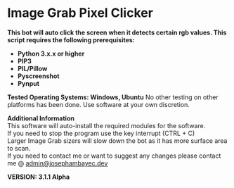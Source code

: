 # Image Grab Pixel Clicker

**This bot will auto click the screen when it detects certain rgb values. This script requires the following prerequisites:**
- **Python 3.x.x or higher**
- **PIP3**
- **PIL/Pillow**
- **Pyscreenshot**
- **Pynput**

**Tested Operating Systems: Windows, Ubuntu**
No other testing on other platforms has been done. Use software at your own discretion.

**Additional Information**  
This software will auto-install the required modules for the software.  
If you need to stop the program use the key interrupt (CTRL + C)  
Larger Image Grab sizers will slow down the bot as it has more surface area to scan.  
If you need to contact me or want to suggest any changes please contact me @ admin@josephambayec.dev  

**VERSION: 3.1.1 Alpha**
